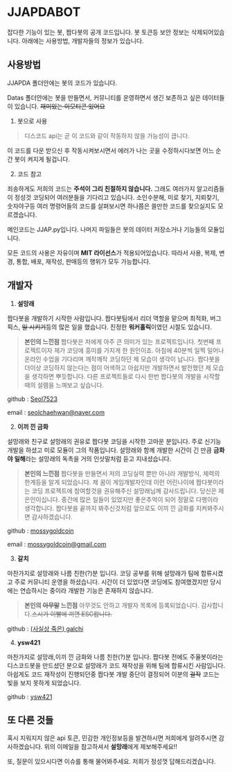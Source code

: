 # JJAPDABOT

잡다한 기능이 있는 봇, 짭다봇의 공개 코드입니다. 봇 토큰등 보안 정보는 삭제되어있습니다. 아래에는 사용방법, 개발자들의 정보가 있습니다.

## 사용방법

JJAPDA 폴더안에는 봇의 코드가 있습니다.

Datas 폴더안에는 봇을 만들면서, 커뮤니티를 운영하면서 생긴 보존하고 싶은 데이터들이 있습니다. ~~재미있는 이모티콘 있어요~~

1. 봇으로 사용

> 디스코드 api는 곧 이 코드와 같이 작동하지 않을 가능성이 큽니다.

이 코드를 다운 받으신 후 작동시켜보시면서 에러가 나는 곳을 수정하시다보면 어느 순간 봇이 켜지게 될겁니다.

2. 코드 참고

죄송하게도 저희의 코드는 **주석이 그리 친절하지 않습니다.** 그래도 여러가지 알고리즘들이 정성것 코딩되어 여러분들을 기다리고 있습니다. 소인수분해, 미로 찾기, 지뢰찾기, 숫자야구등 여러 명령어들의 코드를 살펴보시면 하나쯤은 쓸만한 코드를 찾으실지도 모르겠습니다.

메인코드는 JJAP.py입니다. 나머지 파일들은 봇의 데이터 저장소거나 기능들의 모듈입니다.

모든 코드의 사용은 자유이며 **MIT 라이선스**가 적용되어있습니다. 따라서 사용, 복제, 변경, 통합, 배포, 재작성, 판매등의 행위가 모두 가능합니다.

## 개발자

1. **설망래**

짭다봇을 개발하기 시작한 사람입니다. 짭다봇팀에서 리더 역할을 맡으며 최적화, 버그 픽스, ~~일 시키기~~등의 많은 일을 했습니다. 진정한 **워커홀릭**이였던 시절도 있습니다.

> **본인의 느낀점**
짭다봇은 저에게 아주 큰 의미가 있는 프로젝트입니다. 첫번째 프로젝트이자 제가 코딩에 흥미를 가지게 한 원인이죠. 아침에 40분씩 일찍 일어나 온라인 수업을 기다리며 깨작깨작 코딩하던 제 모습이 생각이 납니다. 짭다봇을 더이상 코딩하지 않는다는 점이 어색하고 아쉽지만 개발하면서 발전했던 제 모습을 생각하면 뿌듯합니다. 다른 프로젝트들로 다시 한번 짭다봇의 개발을 시작할 때의 설렘을 느껴보고 싶습니다.

github : [Seol7523](https://github.com/Seol7523)

email : <seolchaehwan@naver.com>

2. **이끼 낀 금화**

설망래와 친구로 설망래의 권유로 짭다봇 코딩을 시작한 고마운 분입니다. 주로 신기능 개발을 하셨고 미로 모듈이 그의 작품입니다. 설망래와 함께 개발한 시간이 긴 만큼 **금화야 일해**라는 설망래의 독촉을 거의 인삿말처럼 듣고 지내셨습니다.

> **본인의 느낀점**
짭다봇을 만들면서 저의 코딩실력 뿐만 아니라 개발방식, 체력의 한계등을 알게 되었습니다.
제 꿈이 게임개발자인데 이런 어린나이에 짭다봇이라는 코딩 프로젝트에 참여할것을 권유해주신 설망래님께 감사드립니다. 당신은 제 은인이십니다.
중간에 많은 일들이 있었지만 좋은추억이 되어 정말로 다행이라 생각합니다.
짭다봇을 끝까지 봐주신것처럼 앞으로도 이끼 낀 금화를 지켜봐주시면 감사하겠습니다.

github : [mossygoldcoin](https://github.com/Mossygoldcoin)

email : <mossygoldcoin@gmail.com>

3. **갈치**

마찬가지로 설망래와 나름 친한(?)분 입니다. 코딩 공부를 위해 설망래가 팀에 합류시켰고 주로 커뮤니티 운영을 하셨습니다. 시간이 더 있었다면 코딩에도 참여했겠지만 당시에는 연습하시는 중이라 개발한 기능은 존재하지 않습니다.

> **본인의 ~~아무말~~ 느낀점**
아무것도 안하고 개발자 목록에 등록되었습니다. 감사합니다.~~스시가 이빨에 끼면 ESC랍니다.~~

github : [(사실상 죽은) galchi](https://github.com/Galchi12)

4. **ysw421**

마찬가지로 설망래,이끼 낀 금화와 나름 친한(?)분 입니다. 짭다봇 전에도 주율봇이라는 디스코드봇을 만드셨던 분으로 설망래가 코드 재작성을 위해 팀에 합류시킨 사람입니다. 아쉽게도 코드 재작성이 진행되던중 짭다봇 개발 중단이 결정되어 이분의 ~~걸작~~ 코드는 빛을 보지 못하게 되었습니다.

github : [ysw421](https://github.com/ysw421)

## 또 다른 것들

혹시 지워지지 않은 api 토큰, 민감한 개인정보등을 발견하시면 저희에게 알려주시면 감사하겠습니다. 위의 이메일을 참고하셔서 **설망래**에게 제보해주세요!!

또, 질문이 있으시다면 이슈를 통해 물어봐주세요. 저희가 정성껏 답해드리겠습니다.